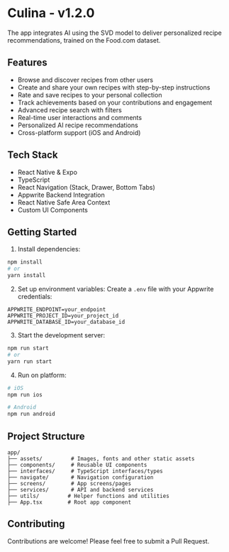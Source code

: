 # Culina - v1.2.0

The app integrates AI using the SVD model to deliver personalized recipe recommendations, trained on the Food.com dataset.

## Features

- Browse and discover recipes from other users
- Create and share your own recipes with step-by-step instructions
- Rate and save recipes to your personal collection
- Track achievements based on your contributions and engagement
- Advanced recipe search with filters
- Real-time user interactions and comments
- Personalized AI recipe recommendations
- Cross-platform support (iOS and Android)

## Tech Stack

- React Native & Expo
- TypeScript
- React Navigation (Stack, Drawer, Bottom Tabs)
- Appwrite Backend Integration
- React Native Safe Area Context 
- Custom UI Components

## Getting Started

1. Install dependencies:

```bash
npm install
# or 
yarn install
```

2. Set up environment variables:
Create a `.env` file with your Appwrite credentials:

```env
APPWRITE_ENDPOINT=your_endpoint
APPWRITE_PROJECT_ID=your_project_id 
APPWRITE_DATABASE_ID=your_database_id
```

3. Start the development server:

```bash
npm run start
# or
yarn run start
```

4. Run on platform:

```bash 
# iOS
npm run ios

# Android
npm run android
```

## Project Structure

```
app/
├── assets/         # Images, fonts and other static assets
├── components/     # Reusable UI components
├── interfaces/     # TypeScript interfaces/types
├── navigate/       # Navigation configuration
├── screens/        # App screens/pages
├── services/       # API and backend services
├── utils/         # Helper functions and utilities
├── App.tsx        # Root app component 
```

## Contributing

Contributions are welcome! Please feel free to submit a Pull Request.